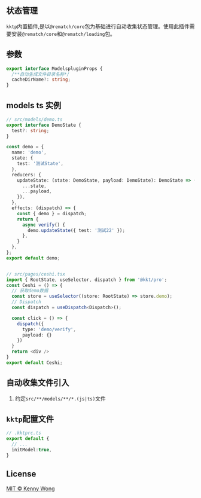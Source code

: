 ## 状态管理

`kktp`内置插件,是以`@rematch/core`包为基础进行自动收集状态管理。使用此插件需要安装`@rematch/core`和`@rematch/loading`包。

## 参数

```ts
export interface ModelspluginProps {
  /**自动生成文件目录名称*/
  cacheDirName?: string;
}
```

## models ts 实例

```ts
// src/models/demo.ts
export interface DemoState {
  test?: string;
}

const demo = {
  name: 'demo',
  state: {
    test: '测试State',
  },
  reducers: {
    updateState: (state: DemoState, payload: DemoState): DemoState => ({
      ...state,
      ...payload,
    }),
  },
  effects: (dispatch) => {
    const { demo } = dispatch;
    return {
      async verify() {
        demo.updateState({ test: '测试22' });
      },
    }
  },
};
export default demo;


// src/pages/ceshi.tsx
import { RootState, useSelector, dispatch } from '@kkt/pro';
const Ceshi = () => {
  // 获取demo数据
  const store = useSelector((store: RootState) => store.demo);
  // Dispatch
  const dispatch = useDispatch<Dispatch>();

  const click = () => {
    dispatch({
      type: 'demo/verify',
      payload: {}
    })
  }
  return <div />
}
export default Ceshi;
```

## 自动收集文件引入

1. 约定`src/**/models/**/*.(js|ts)`文件

## `kktp`配置文件

```ts
// .kktprc.ts
export default {
  // ...
  initModel:true,
}
```

## License

[MIT © Kenny Wong](https://github.com/jaywcjlove)